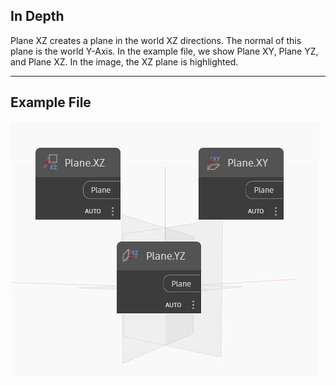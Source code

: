 ## In Depth
Plane XZ creates a plane in the world XZ directions. The normal of this plane is the world Y-Axis. In the example file, we show Plane XY, Plane YZ, and Plane XZ. In the image, the XZ plane is highlighted.
___
## Example File

![XZ](./Autodesk.DesignScript.Geometry.Plane.XZ_img.jpg)


